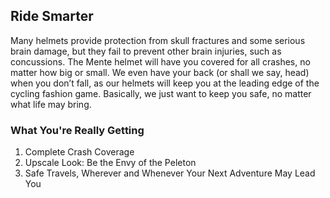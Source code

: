 ## Ride Smarter 

 Many helmets provide protection from skull fractures and some serious brain damage, but they fail to prevent other brain injuries, such as concussions. The Mente helmet will have you covered for all crashes, no matter how big or small. We even have your back (or shall we say, head) when you don’t fall, as our helmets will keep you at the leading edge of the cycling fashion game. Basically, we just want to keep you safe, no matter what life may bring. 

### What You're Really Getting 
  1. Complete Crash Coverage 
  2. Upscale Look: Be the Envy of the Peleton
  3. Safe Travels, Wherever and Whenever Your Next Adventure May Lead You   

